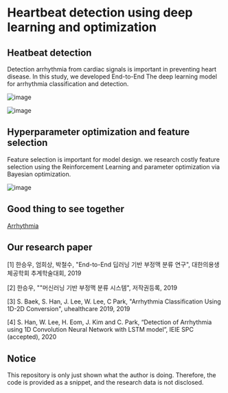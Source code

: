 # Heartbeat detection using deep learning and optimization

## Heatbeat detection

Detection arrhythmia from cardiac signals is important in preventing heart disease. In this study, we developed End-to-End The deep learning model for arrhythmia classification and detection.

![image](https://user-images.githubusercontent.com/38157496/78994846-0186e400-7b7c-11ea-88f7-496f6e3d389a.png)

![image](https://user-images.githubusercontent.com/38157496/80246365-3f6d2780-86a7-11ea-941f-da4b75e9eb3c.png)

## Hyperparameter optimization and feature selection

Feature selection is important for model design. we research costly feature selection using the Reinforcement Learning and parameter optimization via Bayesian optimization.

![image](https://user-images.githubusercontent.com/38157496/78995590-aa820e80-7b7d-11ea-9a23-c18e1c4ff1ae.png)



## Good thing to see together

[Arrhythmia](https://en.wikipedia.org/wiki/Arrhythmia)

## Our research paper

[1] 한승우, 엄희상, 박철수, "End-to-End 딥러닝 기반 부정맥 분류 연구", 대한의용생체공학회 추계학술대회, 2019

[2] 한승우, ""머신러닝 기반 부정맥 분류 시스템", 저작권등록, 2019

[3] S. Baek, S. Han, J. Lee, W. Lee, C Park, "Arrhythmia Classification Using 1D-2D Conversion", uhealthcare 2019, 2019

[4] S. Han, W. Lee, H. Eom, J. Kim and C. Park, “Detection of Arrhythmia using 1D Convolution Neural Network with LSTM model”, IEIE SPC (accepted), 2020

## Notice

This repository is only just shown what the author is doing. Therefore, the code is provided as a snippet, and the research data is not disclosed.
